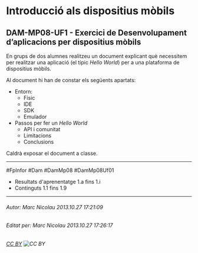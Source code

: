 # Introducció als dispositius mòbils
## DAM-MP08-UF1 - Exercici de Desenvolupament d’aplicacions per dispositius mòbils
En grups de dos alumnes realitzeu un document explicant què necessitem per realitzar una aplicació (el típic *Hello World*) per a una plataforma de dispositius mòbils. 

Al document hi han de constar els següents apartats:

*  Entorn:
    *  Físic 
    *  IDE 
    *  SDK 
    *  Emulador 
*  Passos per fer un *Hello World*
    *  API i comunitat 
    *  Limitacions 
    *  Conclusions 

Caldrà exposar el document a classe.

---

#FpInfor #Dam #DamMp08 #DamMp08Uf01

* Resultats d'aprenentatge 1.a fins 1.i
* Continguts 1.1 fins 1.9
---

###### Autor: Marc Nicolau 2013.10.27 17:21:09
###### Editat per: Marc Nicolau 2013.10.27 17:26:17
###### [CC BY](https://creativecommons.org/licenses/by/4.0/) ![CC BY](https://licensebuttons.net/l/by/3.0/80x15.png)
